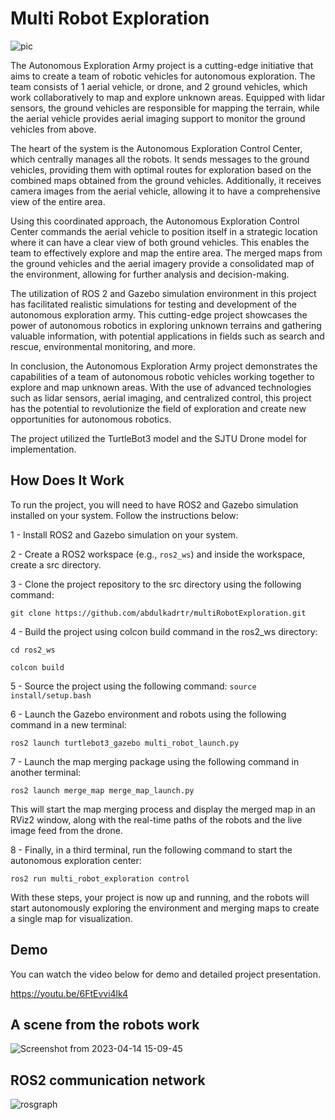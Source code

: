 # Multi Robot Exploration
![pic](https://user-images.githubusercontent.com/87595266/232087653-15e75801-908e-4017-930c-543008c47192.png)

The Autonomous Exploration Army project is a cutting-edge initiative that aims to create a team of robotic vehicles for autonomous exploration. The team consists of 1 aerial vehicle, or drone, and 2 ground vehicles, which work collaboratively to map and explore unknown areas. Equipped with lidar sensors, the ground vehicles are responsible for mapping the terrain, while the aerial vehicle provides aerial imaging support to monitor the ground vehicles from above.

The heart of the system is the Autonomous Exploration Control Center, which centrally manages all the robots. It sends messages to the ground vehicles, providing them with optimal routes for exploration based on the combined maps obtained from the ground vehicles. Additionally, it receives camera images from the aerial vehicle, allowing it to have a comprehensive view of the entire area.

Using this coordinated approach, the Autonomous Exploration Control Center commands the aerial vehicle to position itself in a strategic location where it can have a clear view of both ground vehicles. This enables the team to effectively explore and map the entire area. The merged maps from the ground vehicles and the aerial imagery provide a consolidated map of the environment, allowing for further analysis and decision-making.

The utilization of ROS 2 and Gazebo simulation environment in this project has facilitated realistic simulations for testing and development of the autonomous exploration army. This cutting-edge project showcases the power of autonomous robotics in exploring unknown terrains and gathering valuable information, with potential applications in fields such as search and rescue, environmental monitoring, and more.

In conclusion, the Autonomous Exploration Army project demonstrates the capabilities of a team of autonomous robotic vehicles working together to explore and map unknown areas. With the use of advanced technologies such as lidar sensors, aerial imaging, and centralized control, this project has the potential to revolutionize the field of exploration and create new opportunities for autonomous robotics.

The project utilized the TurtleBot3 model and the SJTU Drone model for implementation.

## How Does It Work


To run the project, you will need to have ROS2 and Gazebo simulation installed on your system. Follow the instructions below:

1 - Install ROS2 and Gazebo simulation on your system.

2 - Create a ROS2 workspace (e.g., `ros2_ws`) and inside the workspace, create a src directory.

3 - Clone the project repository to the src directory using the following command:

`git clone https://github.com/abdulkadrtr/multiRobotExploration.git`

4 - Build the project using colcon build command in the ros2_ws directory:

`cd ros2_ws`

`colcon build`

5 - Source the project using the following command: `source install/setup.bash`

6 - Launch the Gazebo environment and robots using the following command in a new terminal:

`ros2 launch turtlebot3_gazebo multi_robot_launch.py`

7 - Launch the map merging package using the following command in another terminal:

`ros2 launch merge_map merge_map_launch.py`

This will start the map merging process and display the merged map in an RViz2 window, along with the real-time paths of the robots and the live image feed from the drone.

8 - Finally, in a third terminal, run the following command to start the autonomous exploration center:

`ros2 run multi_robot_exploration control`

With these steps, your project is now up and running, and the robots will start autonomously exploring the environment and merging maps to create a single map for visualization.

## Demo 

You can watch the video below for demo and detailed project presentation.

https://youtu.be/6FtEvvi4lk4

## A scene from the robots work

![Screenshot from 2023-04-14 15-09-45](https://user-images.githubusercontent.com/87595266/232044431-143e2592-d4f9-404b-89fd-243b9af53d68.png)

## ROS2 communication network

![rosgraph](https://user-images.githubusercontent.com/87595266/232061251-64c3ed55-8297-4057-86f8-11599ae4cfa8.svg)

